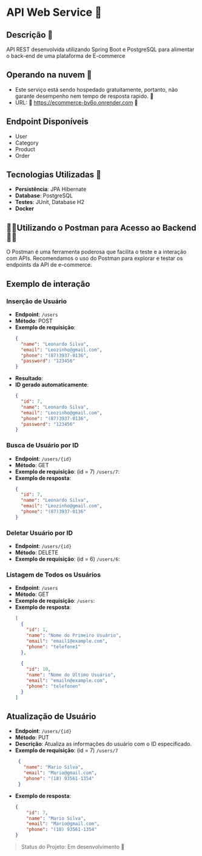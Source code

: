 # API Web Service :rocket:

## Descrição :scroll:
API REST desenvolvida utilizando Spring Boot e PostgreSQL para alimentar o back-end de uma plataforma de E-commerce

## Operando na nuvem :dash:
- Este serviço está sendo hospedado gratuitamente, portanto, não garante desempenho nem tempo de resposta rapido. :turtle:
- URL: :large_blue_diamond: https://ecommerce-bv6o.onrender.com :large_blue_diamond:


## Endpoint Disponíveis
- User 
- Category
- Product
- Order

## Tecnologias Utilizadas :octopus:
- **Persistência**: JPA Hibernate
- **Database**: PostgreSQL
- **Testes**: JUnit, Database H2
- **Docker**

## :rat::rat:Utilizando o Postman para Acesso ao Backend :rat::rat:
O Postman é uma ferramenta poderosa que facilita o teste e a interação com APIs. Recomendamos o uso do Postman para explorar e testar os endpoints da API de e-commerce.

## Exemplo de interação

### Inserção de Usuário
- **Endpoint**: `/users`
- **Método**: POST
- **Exemplo de requisição**:
  ```json
  {
    "name": "Leonardo Silva",
    "email": "Leozinho@gmail.com",
    "phone": "(87)3937-0136",
    "password": "123456"
  }
- **Resultado**:
- **ID gerado automaticamente**:
  ```json
  {
    "id": 7,
    "name": "Leonardo Silva",
    "email": "Leozinho@gmail.com",
    "phone": "(87)3937-0136",
    "password": "123456"
  }

### Busca de Usuário por ID
- **Endpoint**: `/users/{id}` 
- **Método**: GET
- **Exemplo de requisição**: (id = 7) `/users/7`:
- **Exemplo de resposta**:
  ```json
  {
    "id": 7,
    "name": "Leonardo Silva",
    "email": "Leozinho@gmail.com",
    "phone": "(87)3937-0136"
  }
  
### Deletar Usuário por ID
- **Endpoint**: `/users/{id}` 
- **Método**: DELETE
- **Exemplo de requisição**: (id = 6) `/users/6`:
  
  
### Listagem de Todos os Usuários
- **Endpoint**: `/users`
- **Método**: GET
- **Exemplo de requisição**: `/users`:
- **Exemplo de resposta**:
  ```json
  [
    {
      "id": 1,
      "name": "Nome do Primeiro Usuário",
      "email": "email1@example.com",
      "phone": "telefone1"
    },
    
    {
      "id": 10,
      "name": "Nome do Último Usuário",
      "email": "emailn@example.com",
      "phone": "telefonen"
    }
  ]

## Atualização de Usuário

- **Endpoint**: `/users/{id}`
- **Método**: PUT
- **Descrição**: Atualiza as informações do usuário com o ID especificado.
- **Exemplo de requisição**: (id = 7) `/users/7`
  ```json
   {
     "name": "Mario Silva",
     "email": "Mario@gmail.com",
     "phone": "(18) 93561-1354"
   }
- **Exemplo de resposta**:
  ```json
  {
      "id": 7,
      "name": "Mario Silva",
      "email": "Mario@gmail.com",
      "phone": "(18) 93561-1354"
  }

> Status do Projeto: Em desenvolvimento :construction:


